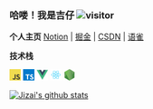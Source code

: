 ### 哈喽！我是吉仔 ![visitor](https://visitor-badge.glitch.me/badge?page_id=jizai1125.jizai1125)

**个人主页**  [Notion](https://jizai.notion.site/jizai/Jizai-s-Home-cedd6e5dd02c476da5fe6ee8a3721ad6) | [掘金](https://juejin.cn/user/2383396941348136) | [CSDN](https://blog.csdn.net/Cyj1414589221?type=blog) | [语雀](https://mdn.alipayobjects.com/huamei_0prmtq/afts/img/A*IVdnTJqUp6gAAAAAAAAAAAAADvuFAQ/original)

**技术栈**

<code><img height="20" src="https://raw.githubusercontent.com/github/explore/80688e429a7d4ef2fca1e82350fe8e3517d3494d/topics/javascript/javascript.png"></code>
<code><img height="20" src="https://raw.githubusercontent.com/github/explore/80688e429a7d4ef2fca1e82350fe8e3517d3494d/topics/typescript/typescript.png"></code>
<code><img height="20" src="https://raw.githubusercontent.com/github/explore/80688e429a7d4ef2fca1e82350fe8e3517d3494d/topics/vue/vue.png"></code>
<code><img height="20" src="https://raw.githubusercontent.com/github/explore/80688e429a7d4ef2fca1e82350fe8e3517d3494d/topics/react/react.png"></code>
<code><img height="20" src="https://raw.githubusercontent.com/github/explore/80688e429a7d4ef2fca1e82350fe8e3517d3494d/topics/nodejs/nodejs.png"></code>

[![Jizai's github stats](https://github-readme-stats.vercel.app/api?username=jizai1125)](https://github.com/anuraghazra/github-readme-stats)
